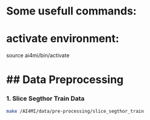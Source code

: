 # Some usefull commands:

# activate environment:
source ai4mi/bin/activate

# ## Data Preprocessing

### 1. Slice Segthor Train Data
```bash
make /AI4MI/data/pre-processing/slice_segthor_train